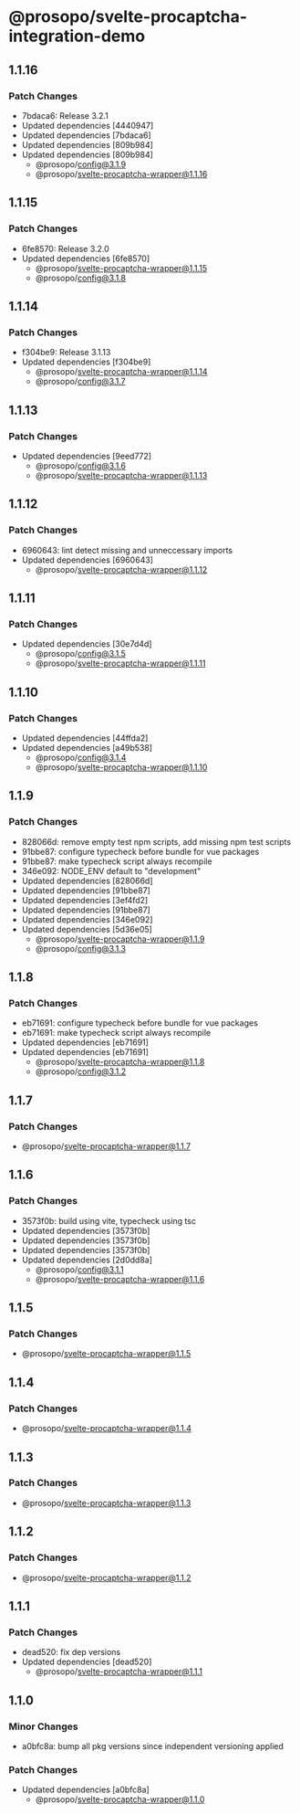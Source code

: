 # @prosopo/svelte-procaptcha-integration-demo

## 1.1.16
### Patch Changes

- 7bdaca6: Release 3.2.1
- Updated dependencies [4440947]
- Updated dependencies [7bdaca6]
- Updated dependencies [809b984]
- Updated dependencies [809b984]
  - @prosopo/config@3.1.9
  - @prosopo/svelte-procaptcha-wrapper@1.1.16

## 1.1.15
### Patch Changes

- 6fe8570: Release 3.2.0
- Updated dependencies [6fe8570]
  - @prosopo/svelte-procaptcha-wrapper@1.1.15
  - @prosopo/config@3.1.8

## 1.1.14
### Patch Changes

- f304be9: Release 3.1.13
- Updated dependencies [f304be9]
  - @prosopo/svelte-procaptcha-wrapper@1.1.14
  - @prosopo/config@3.1.7

## 1.1.13
### Patch Changes

- Updated dependencies [9eed772]
  - @prosopo/config@3.1.6
  - @prosopo/svelte-procaptcha-wrapper@1.1.13

## 1.1.12
### Patch Changes

- 6960643: lint detect missing and unneccessary imports
- Updated dependencies [6960643]
  - @prosopo/svelte-procaptcha-wrapper@1.1.12

## 1.1.11
### Patch Changes

- Updated dependencies [30e7d4d]
  - @prosopo/config@3.1.5
  - @prosopo/svelte-procaptcha-wrapper@1.1.11

## 1.1.10
### Patch Changes

- Updated dependencies [44ffda2]
- Updated dependencies [a49b538]
  - @prosopo/config@3.1.4
  - @prosopo/svelte-procaptcha-wrapper@1.1.10

## 1.1.9
### Patch Changes

- 828066d: remove empty test npm scripts, add missing npm test scripts
- 91bbe87: configure typecheck before bundle for vue packages
- 91bbe87: make typecheck script always recompile
- 346e092: NODE_ENV default to "development"
- Updated dependencies [828066d]
- Updated dependencies [91bbe87]
- Updated dependencies [3ef4fd2]
- Updated dependencies [91bbe87]
- Updated dependencies [346e092]
- Updated dependencies [5d36e05]
  - @prosopo/svelte-procaptcha-wrapper@1.1.9
  - @prosopo/config@3.1.3

## 1.1.8
### Patch Changes

- eb71691: configure typecheck before bundle for vue packages
- eb71691: make typecheck script always recompile
- Updated dependencies [eb71691]
- Updated dependencies [eb71691]
  - @prosopo/svelte-procaptcha-wrapper@1.1.8
  - @prosopo/config@3.1.2

## 1.1.7
### Patch Changes

  - @prosopo/svelte-procaptcha-wrapper@1.1.7

## 1.1.6
### Patch Changes

- 3573f0b: build using vite, typecheck using tsc
- Updated dependencies [3573f0b]
- Updated dependencies [3573f0b]
- Updated dependencies [3573f0b]
- Updated dependencies [2d0dd8a]
  - @prosopo/config@3.1.1
  - @prosopo/svelte-procaptcha-wrapper@1.1.6

## 1.1.5
### Patch Changes

  - @prosopo/svelte-procaptcha-wrapper@1.1.5

## 1.1.4
### Patch Changes

  - @prosopo/svelte-procaptcha-wrapper@1.1.4

## 1.1.3
### Patch Changes

  - @prosopo/svelte-procaptcha-wrapper@1.1.3

## 1.1.2
### Patch Changes

  - @prosopo/svelte-procaptcha-wrapper@1.1.2

## 1.1.1
### Patch Changes

- dead520: fix dep versions
- Updated dependencies [dead520]
  - @prosopo/svelte-procaptcha-wrapper@1.1.1

## 1.1.0

### Minor Changes

- a0bfc8a: bump all pkg versions since independent versioning applied

### Patch Changes

- Updated dependencies [a0bfc8a]
  - @prosopo/svelte-procaptcha-wrapper@1.1.0
